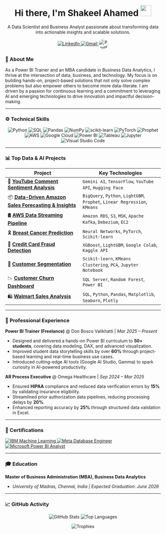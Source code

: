 <div align="center">
  <h1 align="center">Hi there, I'm Shakeel Ahamed <img src="https://media.giphy.com/media/hvRJCLFzcasrR4ia7z/giphy.gif" width="35px" /></h1>
  <p align="center">
    A Data Scientist and Business Analyst passionate about transforming data into actionable insights and scalable solutions.
  </p>
  <p align="center">
    <a href="https://www.linkedin.com/in/shakeel-data" target="_blank">
      <img src="https://img.shields.io/badge/LinkedIn-0077B5?style=for-the-badge&logo=linkedin&logoColor=white" alt="LinkedIn"/>
    </a>
    <a href="mailto:shakeelahamed6618@gmail.com">
      <img src="https://img.shields.io/badge/Gmail-D14836?style=for-the-badge&logo=gmail&logoColor=white" alt="Gmail"/>
    </a>
    <a href="https://shakeel-data.github.io/" target="_blank">
      <img src="https://encrypted-tbn0.gstatic.com/images?q=tbn:ANd9GcRigCoN68E8XpwaNCVWnJBF1eOWJXQwR0bu8Q&s" alt="Portfolio" width="32" height="32" style="border-radius: 50%; vertical-align: middle;"/>
    </a>
  </p>
</div>


### 🚀 About Me

As a Power BI Trainer and an MBA candidate in Business Data Analytics, I thrive at the intersection of data, business, and technology. My focus is on building hands-on, project-based solutions that not only solve complex problems but also empower others to become more data-literate. I am driven by a passion for continuous learning and a commitment to leveraging AI and emerging technologies to drive innovation and impactful decision-making.

---

### ⚙️ Technical Skills

<p align="center">
  <img src="https://img.shields.io/badge/Python-3776AB?style=for-the-badge&logo=python&logoColor=white" alt="Python"/>
  <img src="https://img.shields.io/badge/SQL-025E8C?style=for-the-badge&logo=postgresql&logoColor=white" alt="SQL"/>
  <img src="https://img.shields.io/badge/Pandas-150458?style=for-the-badge&logo=pandas&logoColor=white" alt="Pandas"/>
  <img src="https://img.shields.io/badge/NumPy-013243?style=for-the-badge&logo=numpy&logoColor=white" alt="NumPy"/>
  <img src="https://img.shields.io/badge/scikit--learn-F7931E?style=for-the-badge&logo=scikit-learn&logoColor=white" alt="scikit-learn"/>
  <img src="https://img.shields.io/badge/PyTorch-EE4C2C?style=for-the-badge&logo=pytorch&logoColor=white" alt="PyTorch"/>
  <img src="https://img.shields.io/badge/Prophet-007BFF?style=for-the-badge&logo=facebook&logoColor=white" alt="Prophet"/>
  <img src="https://img.shields.io/badge/AWS-%23FF9900?style=for-the-badge&logo=amazon-aws&logoColor=white" alt="AWS"/>
  <img src="https://img.shields.io/badge/Google_Cloud-4285F4?style=for-the-badge&logo=google-cloud&logoColor=white" alt="Google Cloud"/>
  <img src="https://img.shields.io/badge/Power_BI-F2C811?style=for-the-badge&logo=powerbi&logoColor=black" alt="Power BI"/>
  <img src="https://img.shields.io/badge/Tableau-E97627?style=for-the-badge&logo=tableau&logoColor=white" alt="Tableau"/>
  <img src="https://img.shields.io/badge/Jupyter-F37626.svg?&style=for-the-badge&logo=Jupyter&logoColor=white" alt="Jupyter"/>
  <img src="https://img.shields.io/badge/VS_Code-0078D7?style=for-the-badge&logo=visual-studio-code&logoColor=white" alt="Visual Studio Code"/>
</p>

---

### 📊 Top Data & AI Projects

| Project                                                                            | Key Technologies                                                                                                 |
| ---------------------------------------------------------------------------------- | ---------------------------------------------------------------------------------------------------------------- |
| 💬 **[YouTube Comment Sentiment Analysis](https://github.com/shakeel-data/youtube-sentiment-analysis)** | `Gemini AI`, `TensorFlow`, `YouTube API`, `Hugging Face`                                                    |
| 📦 **[Data-Driven Amazon Sales Forecasting & Insights](https://github.com/shakeel-data/amazon-sales-forecasting-python-bigquery-ml)** | `BigQuery`, `Python`, `LightGBM`, `Prophet`, `Linear Regression`, `KMeans`
| 🛢️ **[AWS Data Streaming Pipeline](https://github.com/shakeel-data/AWS-data-streaming-pipeline)**        | `Amazon RDS`, `S3`, `MSK`, `Apache Kafka`, `Debezium`, `EC2`                                                     |
| 🎗 **[Breast Cancer Prediction](https://github.com/shakeel-data/Breast-cancer-prediction-neural-network-pytorch)** | `Neural Networks`, `PyTorch`, `Scikit-learn`                                                                    |
| 🔐 **[Credit Card Fraud Detection](https://github.com/shakeel-data/credit-card-fraud-deduction-predictive-models)** | `XGBoost`, `LightGBM`, `Google Colab`, `Kaggle API`                                                              |
| 👤 **[Customer Segmentation](https://github.com/shakeel-data/customer-segmentation-clustering)**       | `Scikit-learn`, `KMeans Clustering`, `PCA`, `Jupyter Notebook`                                                   |
| 📉 **[Customer Churn Dashboard](https://github.com/shakeel-data/churn-prediction-dashboard)**          | `SQL Server`, `Random Forest`, `Power BI`                                                                        |
| 🛍️ **[Walmart Sales Analysis](https://github.com/shakeel-data/walmart-analysis-sql-python)**             | `SQL`, `Python`, `Pandas`, `Matplotlib`, `Seaborn`, `Plotly`                                                     |

---

### 💼 Professional Experience

**Power BI Trainer (Freelance)** @ Don Bosco Valikhatti | *Mar 2025 – Present*
- Designed and delivered a hands-on Power BI curriculum to **50+ students**, covering data modeling, DAX, and advanced visualization.
- Improved student data storytelling skills by over **60%** through project-based learning and real-time business use cases.
- Introduced cutting-edge AI tools (Google AI Studio, Gamma) to spark curiosity in AI-powered productivity.

**AR Process Executive** @ Omega Healthcare | *Sep 2024 – Mar 2025*
- Ensured **HIPAA** compliance and reduced data verification errors by **15%** by validating insurance eligibility.
- Streamlined prior authorization data pipelines, reducing processing delays by **20%**.
- Enhanced reporting accuracy by **25%** through structured data validation in Excel.

---

### 📜 Certifications

<p align="left">
  <a href="https://www.coursera.org/account/accomplishments/professional-cert/WT57ED6RK0T8" target="_blank">
    <img src="https://img.shields.io/badge/IBM-Machine%20Learning-006699?style=flat-square&logo=ibm&logoColor=white" alt="IBM Machine Learning"/>
  </a>
  <a href="https://www.coursera.org/account/accomplishments/professional-cert/90F7XBIW9DHJ" target="_blank">
    <img src="https://img.shields.io/badge/Meta-Database%20Engineer-0081FB?style=flat-square&logo=meta&logoColor=white" alt="Meta Database Engineer"/>
  </a>
  <a href="https://www.coursera.org/account/accomplishments/professional-cert/R6YAPT8WAUZZ" target="_blank">
    <img src="https://img.shields.io/badge/Microsoft-Power%20BI%20Analyst-0078D4?style=flat-square&logo=microsoft&logoColor=white" alt="Microsoft Power BI Analyst"/>
  </a>
</p>

---

### 🎓 Education

**Master of Business Administration (MBA), Business Data Analytics**
- *University of Madras, Chennai, India | Expected Graduation: June 2026*

---

### 📈 GitHub Activity

<p align="center">
  <img src="https://github-readme-stats.vercel.app/api?username=shakeel-data&show_icons=true&theme=transparent&hide_border=true&title_color=0077B5&icon_color=0077B5" alt="GitHub Stats"/>
  <img src="https://github-readme-stats.vercel.app/api/top-langs/?username=shakeel-data&layout=compact&theme=transparent&hide_border=true&title_color=0077B5&icon_color=0077B5" alt="Top Languages"/>
</p>

<p align="center">
  <img src="https://github-profile-trophy.vercel.app/?username=shakeel-data&theme=flat&no-frame=true&no-bg=true&margin-w=4" alt="Trophies"/>
</p>

